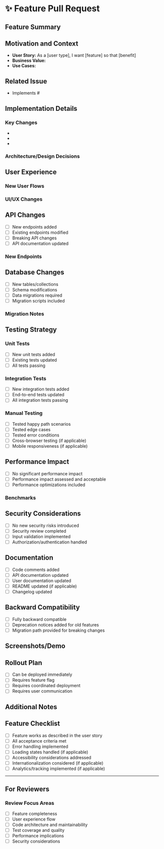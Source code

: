 # ✨ Feature Pull Request

## Feature Summary
<!-- Provide a clear and concise description of the new feature -->


## Motivation and Context
<!-- Why is this feature needed? What problem does it solve? -->
- **User Story:** As a [user type], I want [feature] so that [benefit]
- **Business Value:**
- **Use Cases:**

## Related Issue
<!-- Link to the feature request issue -->
- Implements #

## Implementation Details
<!-- Describe the technical approach taken -->

### Key Changes
- 
-
-

### Architecture/Design Decisions
<!-- Any significant architectural or design decisions made -->


## User Experience
<!-- How does this feature affect the user experience? -->

### New User Flows
<!-- Describe any new user interactions or workflows -->


### UI/UX Changes
<!-- If applicable, describe changes to the user interface -->


## API Changes
<!-- If this introduces new API endpoints or modifies existing ones -->
- [ ] New endpoints added
- [ ] Existing endpoints modified
- [ ] Breaking API changes
- [ ] API documentation updated

### New Endpoints
<!-- List any new API endpoints -->


## Database Changes
<!-- If this feature requires database changes -->
- [ ] New tables/collections
- [ ] Schema modifications
- [ ] Data migrations required
- [ ] Migration scripts included

### Migration Notes
<!-- Any special considerations for data migration -->


## Testing Strategy
<!-- Describe your testing approach -->

### Unit Tests
- [ ] New unit tests added
- [ ] Existing tests updated
- [ ] All tests passing

### Integration Tests
- [ ] New integration tests added
- [ ] End-to-end tests updated
- [ ] All integration tests passing

### Manual Testing
<!-- Describe manual testing performed -->
- [ ] Tested happy path scenarios
- [ ] Tested edge cases
- [ ] Tested error conditions
- [ ] Cross-browser testing (if applicable)
- [ ] Mobile responsiveness (if applicable)

## Performance Impact
<!-- Consider the performance implications -->
- [ ] No significant performance impact
- [ ] Performance impact assessed and acceptable
- [ ] Performance optimizations included

### Benchmarks
<!-- If applicable, include before/after performance metrics -->


## Security Considerations
<!-- Any security implications of this feature -->
- [ ] No new security risks introduced
- [ ] Security review completed
- [ ] Input validation implemented
- [ ] Authorization/authentication handled

## Documentation
<!-- What documentation has been added or updated? -->
- [ ] Code comments added
- [ ] API documentation updated
- [ ] User documentation updated
- [ ] README updated (if applicable)
- [ ] Changelog updated

## Backward Compatibility
<!-- Is this change backward compatible? -->
- [ ] Fully backward compatible
- [ ] Deprecation notices added for old features
- [ ] Migration path provided for breaking changes

## Screenshots/Demo
<!-- Add screenshots, GIFs, or videos demonstrating the new feature -->


## Rollout Plan
<!-- How should this feature be deployed/rolled out? -->
- [ ] Can be deployed immediately
- [ ] Requires feature flag
- [ ] Requires coordinated deployment
- [ ] Requires user communication

## Additional Notes
<!-- Any other information relevant to reviewers -->


## Feature Checklist
- [ ] Feature works as described in the user story
- [ ] All acceptance criteria met
- [ ] Error handling implemented
- [ ] Loading states handled (if applicable)
- [ ] Accessibility considerations addressed
- [ ] Internationalization considered (if applicable)
- [ ] Analytics/tracking implemented (if applicable)

---

## For Reviewers
### Review Focus Areas
- [ ] Feature completeness
- [ ] User experience flow
- [ ] Code architecture and maintainability
- [ ] Test coverage and quality
- [ ] Performance implications
- [ ] Security considerations
